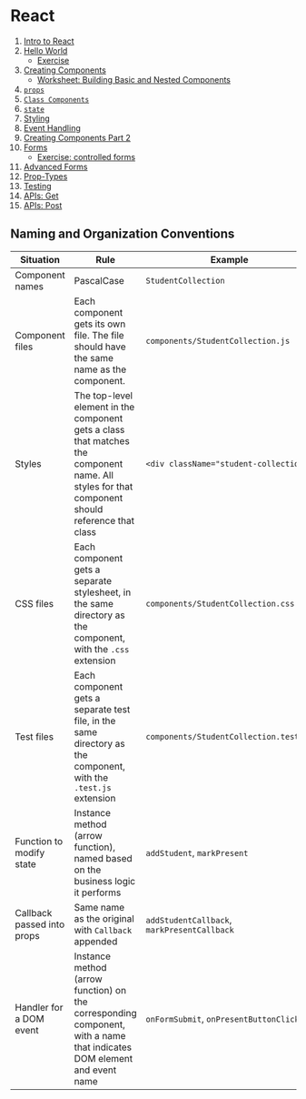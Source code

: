 # React

1.  [Intro to React](intro-to-react.md)
1.  [Hello World](react-hello-world.md)
    - [Exercise](exercises/intro-to-react.md)
1.  [Creating Components](creating-components.md)
    - [Worksheet: Building Basic and Nested Components](exercises/components-worksheet.md)
1.  [`props`](props.md)
1.  [`Class Components`](class-components.md)
1.  [`state`](state.md)
1.  [Styling](styling.md)
1.  [Event Handling](events.md)
1.  [Creating Components Part 2](creating-components-2.md)
1.  [Forms](forms.md)
    - [Exercise: controlled forms](exercises/forms-worksheet.md)
1.  [Advanced Forms](forms-advanced.md)
1.  [Prop-Types](prop-types.md)
1.  [Testing](testing.md)
1.  [APIs: Get](apis-get.md)
1.  [APIs: Post](apis-post.md)

## Naming and Organization Conventions

Situation       | Rule | Example
---             | ---  | ---
Component names | PascalCase | `StudentCollection`
Component files | Each component gets its own file. The file should have the same name as the component. | `components/StudentCollection.js`
Styles          | The top-level element in the component gets a class that matches the component name. All styles for that component should reference that class | `<div className="student-collection">`
CSS files       | Each component gets a separate stylesheet, in the same directory as the component, with the `.css` extension | `components/StudentCollection.css`
Test files      | Each component gets a separate test file, in the same directory as the component, with the `.test.js` extension | `components/StudentCollection.test.js`
Function to modify state | Instance method (arrow function), named based on the business logic it performs | `addStudent`, `markPresent`
Callback passed into props | Same name as the original with `Callback` appended | `addStudentCallback`, `markPresentCallback`
Handler for a DOM event | Instance method (arrow function) on the corresponding component, with a name that indicates DOM element and event name | `onFormSubmit`, `onPresentButtonClick`
